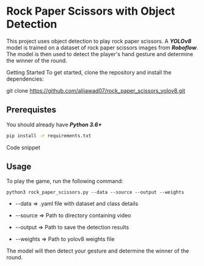 # Rock Paper Scissors with Object Detection

This project uses object detection to play rock paper scissors. A ***YOLOv8*** model is trained on a dataset of rock paper scissors images from ***Roboflow***. The model is then used to detect the player's hand gesture and determine the winner of the round.

Getting Started
To get started, clone the repository and install the dependencies:

git clone https://github.com/alijawad07/rock_paper_scissors_yolov8.git

## Prerequistes
You should already have ***Python 3.6+***
```bash
pip install -r requirements.txt
```

Code snippet

## Usage

To play the game, run the following command:
```
python3 rock_paper_scissors.py --data --source --output --weights
```
- --data => .yaml file with dataset and class details

- --source => Path to directory containing video

- --output => Path to save the detection results

- --weights => Path to yolov8 weights file


The model will then detect your gesture and determine the winner of the round.
